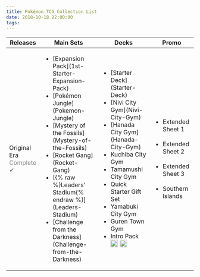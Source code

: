 ```yaml
---
title: Pokémon TCG Collection List
date: 2018-10-18 22:00:00
tags:
---
```


<table>
	<thead>
		<tr>
			<th>Releases</th>
			<th>Main Sets</th>
			<th>Decks</th>
			<th>Promo</th>
		</tr>
	</thead>
	<tbody>
		<tr>
			<td>Original Era<br/><span style="color:#858585">Complete ✔</span></td>
			<td>
				<ul>
					<li>[Expansion Pack](1st-Starter-Expansion-Pack)</li>
					<li>[Pokémon Jungle](Pokemon-Jungle) <img src="https://cdn.bulbagarden.net/upload/2/2f/SetSymbolJungle.png" height="15px" class="nofancybox"/></li>
					<li>[Mystery of the Fossils](Mystery-of-the-Fossils) <img src="https://cdn.bulbagarden.net/upload/e/e6/SetSymbolFossil.png" height="15px" class="nofancybox"/></li>
					<li>[Rocket Gang](Rocket-Gang) <img src="https://cdn.bulbagarden.net/upload/7/7e/SetSymbolTeam_Rocket.png" height="15px" class="nofancybox"/></li>
					<li>[{% raw %}Leaders' Stadium{% endraw %}](Leaders-Stadium) <img src="https://cdn.bulbagarden.net/upload/3/38/SetSymbolGym_Booster.png" height="15px" class="nofancybox"/></li>
					<li>[Challenge from the Darkness](Challenge-from-the-Darkness) <img src="https://cdn.bulbagarden.net/upload/3/38/SetSymbolGym_Booster.png" height="15px" class="nofancybox"/></li>
				</ul>
			</td>
			<td>
				<ul>
					<li>[Starter Deck](Starter-Deck)</li>
					<li>[Nivi City Gym](Nivi-City-Gym)</li>
					<li>[Hanada City Gym](Hanada-City-Gym)</li>
					<li>Kuchiba City Gym</li>
					<li>Tamamushi City Gym</li>
					<li>Quick Starter Gift Set</li>
					<li>Yamabuki City Gym</li>
					<li>Guren Town Gym</li>
					<li>Intro Pack <img src="https://cdn.bulbagarden.net/upload/2/26/SetSymbolBulbasaurIntroPack.png" height="20px" class="nofancybox"/> <img src="https://cdn.bulbagarden.net/upload/d/d3/SetSymbolSquirtleIntroPack.png" height="20px" class="nofancybox"/></li>
				</ul>
			</td>
			<td>
				<ul>
					<li>Extended Sheet 1 <img src="https://cdn.bulbagarden.net/upload/a/af/SetSymbolVending.png" height="16px" class="nofancybox"/></li>
					<li>Extended Sheet 2 <img src="https://cdn.bulbagarden.net/upload/a/af/SetSymbolVending.png" height="16px" class="nofancybox"/></li>
					<li>Extended Sheet 3 <img src="https://cdn.bulbagarden.net/upload/a/af/SetSymbolVending.png" height="16px" class="nofancybox"/></li>
					<li>Southern Islands <img src="https://cdn.bulbagarden.net/upload/9/96/SetSymbolSouthern_Islands.png" height="15px" class="nofancybox"/></li>
				</ul>
			</td>
		</tr>
	</tbody>
</table>
